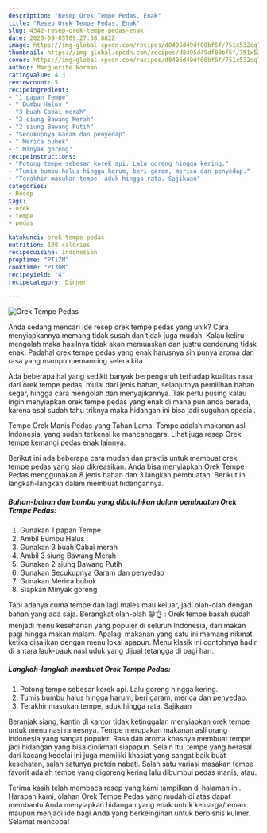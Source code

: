 ```yaml
---
description: "Resep Orek Tempe Pedas, Enak"
title: "Resep Orek Tempe Pedas, Enak"
slug: 4342-resep-orek-tempe-pedas-enak
date: 2020-09-05T09:27:58.882Z
image: https://img-global.cpcdn.com/recipes/d8495d49df00bf5f/751x532cq70/orek-tempe-pedas-foto-resep-utama.jpg
thumbnail: https://img-global.cpcdn.com/recipes/d8495d49df00bf5f/751x532cq70/orek-tempe-pedas-foto-resep-utama.jpg
cover: https://img-global.cpcdn.com/recipes/d8495d49df00bf5f/751x532cq70/orek-tempe-pedas-foto-resep-utama.jpg
author: Marguerite Norman
ratingvalue: 4.3
reviewcount: 5
recipeingredient:
- "1 papan Tempe"
- " Bumbu Halus "
- "3 buah Cabai merah"
- "3 siung Bawang Merah"
- "2 siung Bawang Putih"
- "Secukupnya Garam dan penyedap"
- " Merica bubuk"
- " Minyak goreng"
recipeinstructions:
- "Potong tempe sebesar korek api. Lalu goreng hingga kering."
- "Tumis bumbu halus hingga harum, beri garam, merica dan penyedap."
- "Terakhir masukan tempe, aduk hingga rata. Sajikaan"
categories:
- Resep
tags:
- orek
- tempe
- pedas

katakunci: orek tempe pedas 
nutrition: 138 calories
recipecuisine: Indonesian
preptime: "PT17M"
cooktime: "PT30M"
recipeyield: "4"
recipecategory: Dinner

---
```



![Orek Tempe Pedas](https://img-global.cpcdn.com/recipes/d8495d49df00bf5f/751x532cq70/orek-tempe-pedas-foto-resep-utama.jpg)

Anda sedang mencari ide resep orek tempe pedas yang unik? Cara menyiapkannya memang tidak susah dan tidak juga mudah. Kalau keliru mengolah maka hasilnya tidak akan memuaskan dan justru cenderung tidak enak. Padahal orek tempe pedas yang enak harusnya sih punya aroma dan rasa yang mampu memancing selera kita.

Ada beberapa hal yang sedikit banyak berpengaruh terhadap kualitas rasa dari orek tempe pedas, mulai dari jenis bahan, selanjutnya pemilihan bahan segar, hingga cara mengolah dan menyajikannya. Tak perlu pusing kalau ingin menyiapkan orek tempe pedas yang enak di mana pun anda berada, karena asal sudah tahu triknya maka hidangan ini bisa jadi suguhan spesial.

Tempe Orek Manis Pedas yang Tahan Lama. Tempe adalah makanan asli Indonesia, yang sudah terkenal ke mancanegara. Lihat juga resep Orek tempe kemangi pedas enak lainnya.


Berikut ini ada beberapa cara mudah dan praktis untuk membuat orek tempe pedas yang siap dikreasikan. Anda bisa menyiapkan Orek Tempe Pedas menggunakan 8 jenis bahan dan 3 langkah pembuatan. Berikut ini langkah-langkah dalam membuat hidangannya.

<!--inarticleads1-->

##### Bahan-bahan dan bumbu yang dibutuhkan dalam pembuatan Orek Tempe Pedas:

1. Gunakan 1 papan Tempe
1. Ambil  Bumbu Halus :
1. Gunakan 3 buah Cabai merah
1. Ambil 3 siung Bawang Merah
1. Gunakan 2 siung Bawang Putih
1. Gunakan Secukupnya Garam dan penyedap
1. Gunakan  Merica bubuk
1. Siapkan  Minyak goreng


Tapi adanya cuma tempe dan lagi males mau keluar, jadi olah-olah dengan bahan yang ada saja. Berangkat olah-olah 😁👌 : Orek tempe basah sudah menjadi menu keseharian yang populer di seluruh Indonesia, dari makan pagi hingga makan malam. Apalagi makanan yang satu ini memang nikmat ketika disajikan dengan menu lokal apapun. Menu klasik ini contohnya hadir di antara lauk-pauk nasi uduk yang dijual tetangga di pagi hari. 

<!--inarticleads2-->

##### Langkah-langkah membuat Orek Tempe Pedas:

1. Potong tempe sebesar korek api. Lalu goreng hingga kering.
1. Tumis bumbu halus hingga harum, beri garam, merica dan penyedap.
1. Terakhir masukan tempe, aduk hingga rata. Sajikaan


Beranjak siang, kantin di kantor tidak ketinggalan menyiapkan orek tempe untuk menu nasi ramesnya. Tempe merupakan makanan asli orang Indonesia yang sangat populer. Rasa dan aroma khasnya membuat tempe jadi hidangan yang bisa dinikmati siapapun. Selain itu, tempe yang berasal dari kacang kedelai ini juga memiliki khasiat yang sangat baik buat kesehatan, salah satunya protein nabati. Salah satu variasi masakan tempe favorit adalah tempe yang digoreng kering lalu dibumbui pedas manis, atau. 

Terima kasih telah membaca resep yang kami tampilkan di halaman ini. Harapan kami, olahan Orek Tempe Pedas yang mudah di atas dapat membantu Anda menyiapkan hidangan yang enak untuk keluarga/teman maupun menjadi ide bagi Anda yang berkeinginan untuk berbisnis kuliner. Selamat mencoba!
